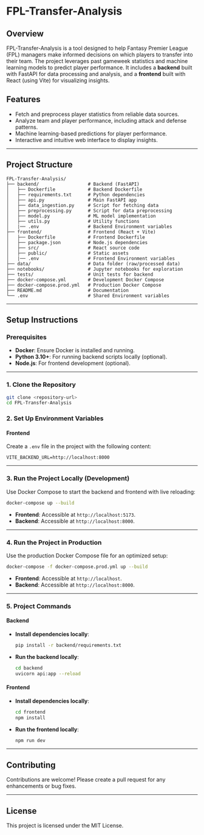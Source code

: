 # FPL-Transfer-Analysis

## Overview
FPL-Transfer-Analysis is a tool designed to help Fantasy Premier League (FPL) managers make informed decisions on which players to transfer into their team. The project leverages past gameweek statistics and machine learning models to predict player performance. It includes a **backend** built with FastAPI for data processing and analysis, and a **frontend** built with React (using Vite) for visualizing insights.

## Features
- Fetch and preprocess player statistics from reliable data sources.
- Analyze team and player performance, including attack and defense patterns.
- Machine learning-based predictions for player performance.
- Interactive and intuitive web interface to display insights.

---

## Project Structure

```plaintext
FPL-Transfer-Analysis/
├── backend/                  # Backend (FastAPI)
│   ├── Dockerfile            # Backend Dockerfile
│   ├── requirements.txt      # Python dependencies
│   ├── api.py                # Main FastAPI app
│   ├── data_ingestion.py     # Script for fetching data
│   ├── preprocessing.py      # Script for data preprocessing
│   ├── model.py              # ML model implementation
│   ├── utils.py              # Utility functions
│   |── .env                  # Backend Environment variables
├── frontend/                 # Frontend (React + Vite)
│   ├── Dockerfile            # Frontend Dockerfile
│   ├── package.json          # Node.js dependencies
│   ├── src/                  # React source code
│   ├── public/               # Static assets
│   |── .env                  # Frontend Environment variables
├── data/                     # Data folder (raw/processed data)
├── notebooks/                # Jupyter notebooks for exploration
├── tests/                    # Unit tests for backend
├── docker-compose.yml        # Development Docker Compose
├── docker-compose.prod.yml   # Production Docker Compose
├── README.md                 # Documentation
└── .env                      # Shared Environment variables
```
---

## Setup Instructions

### Prerequisites
- **Docker**: Ensure Docker is installed and running.
- **Python 3.10+**: For running backend scripts locally (optional).
- **Node.js**: For frontend development (optional).

---

### 1. Clone the Repository
```bash
git clone <repository-url>
cd FPL-Transfer-Analysis
```

### 2. Set Up Environment Variables

#### Frontend
Create a `.env` file in the project with the following content:

```env
VITE_BACKEND_URL=http://localhost:8000
```

---

### 3. Run the Project Locally (Development)
Use Docker Compose to start the backend and frontend with live reloading:

```bash
docker-compose up --build
```

- **Frontend**: Accessible at `http://localhost:5173`.
- **Backend**: Accessible at `http://localhost:8000`.

---

### 4. Run the Project in Production
Use the production Docker Compose file for an optimized setup:

```bash
docker-compose -f docker-compose.prod.yml up --build
```

- **Frontend**: Accessible at `http://localhost`.
- **Backend**: Accessible at `http://localhost:8000`.

---

### 5. Project Commands

#### Backend
- **Install dependencies locally**:
  ```bash
  pip install -r backend/requirements.txt
  ```
- **Run the backend locally**:
  ```bash
  cd backend
  uvicorn api:app --reload
  ```

#### Frontend
- **Install dependencies locally**:
  ```bash
  cd frontend
  npm install
  ```
- **Run the frontend locally**:
  ```bash
  npm run dev
  ```

---

## Contributing
Contributions are welcome! Please create a pull request for any enhancements or bug fixes.

---

## License
This project is licensed under the MIT License.



